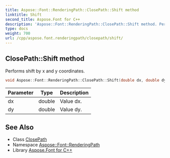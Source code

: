 ```yaml
---
title: Aspose::Font::RenderingPath::ClosePath::Shift method
linktitle: Shift
second_title: Aspose.Font for C++
description: 'Aspose::Font::RenderingPath::ClosePath::Shift method. Performs shift by x and y coordinates in C++.'
type: docs
weight: 700
url: /cpp/aspose.font.renderingpath/closepath/shift/
---
```

## ClosePath::Shift method


Performs shift by x and y coordinates.

```cpp
void Aspose::Font::RenderingPath::ClosePath::Shift(double dx, double dy) override
```


| Parameter | Type | Description |
| --- | --- | --- |
| dx | double | Value dx. |
| dy | double | Value dy. |

## See Also

* Class [ClosePath](../)
* Namespace [Aspose::Font::RenderingPath](../../)
* Library [Aspose.Font for C++](../../../)
